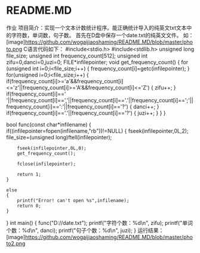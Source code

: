 # README.MD
作业
项目简介：实现一个文本计数统计程序。能正确统计导入的纯英文txt文本中的字符数，单词数，句子数。
首先在D盘中保存一个date.txt的纯英文文件。
如：
[image]https://github.com/wogaijiaoshaming/README.MD/blob/master/photo.png
C语言代码如下：
#include<stdio.h>
#include<stdlib.h>
unsigned long file_size;
unsigned int frequency_count[512];
unsigned int zifu=0,danci=0,juzi=0;
FILE*infilepointer;
void get_frequency_count()
{
	for (unsigned int i=0;i<file_size;i++)
	{
		frequency_count[i]=getc(infilepointer);
	}
	for(unsigned i=0;i<file_size;i++)
    {
        if(frequency_count[i]>='a'&&frequency_count[i]<='z'||frequency_count[i]>='A'&&frequency_count[i]<='Z')
        {
            zifu++;
        }
        if(frequency_count[i]==' '||frequency_count[i]==','||frequency_count[i]=='.'||frequency_count[i]==';'||frequency_count[i]==':'||frequency_count[i]=='?')
        {
            danci++;
        }
        if(frequency_count[i]=='.'||frequency_count[i]=='?')
        {
            juzi++;
        }
    }
 }


bool func(const char*infilename)
{
	if((infilepointer=fopen(infilename,"rb"))!=NULL)
	{
		fseek(infilepointer,0L,2);
		file_size=(unsigned long)ftell(infilepointer);

		fseek(infilepointer,0L,0);
		get_frequency_count();

		fclose(infilepointer);

		return 1;
	}

	else
	{
		printf("Error! can't open %s",infilename);
		return 0;
	}
}
int main()
{
	func("D://date.txt");
    printf("字符个数：%d\n", zifu);
    printf("单词个数：%d\n", danci);
    printf("句子个数：%d\n", juzi);
}
运行结果：
[image]https://github.com/wogaijiaoshaming/README.MD/blob/master/photo2.png

